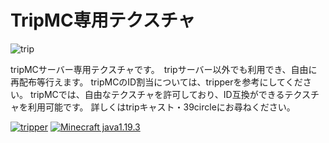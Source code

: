 # TripMC専用テクスチャ
![trip](https://github.com/tam1192/ADWMC_RSPACK/blob/main/pack.png)

tripMCサーバー専用テクスチャです。　tripサーバー以外でも利用でき、自由に再配布等行えます。
tripMCのID割当については、tripperを参考にしてください。
tripMCでは、自由なテクスチャを許可しており、ID互換ができるテクスチャを利用可能です。
詳しくはtripキャスト・39circleにお尋ねください。


[![tripper](https://img.shields.io/discord/967754420156784690?color=5865F2&label=%E6%9C%AC%E9%83%A8&style=flat-square&logo=discord)](https://discord.gg/7XVb9TD2Cp)
[![Minecraft java1.19.3](https://img.shields.io/badge/minecraft-java%201.19.3-orange?style=flat-square)](https://www.minecraft.net/)

